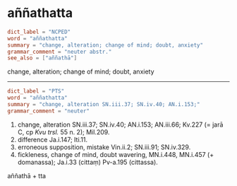 # aññathatta

``` toml
dict_label = "NCPED"
word = "aññathatta"
summary = "change, alteration; change of mind; doubt, anxiety"
grammar_comment = "neuter abstr."
see_also = ["aññathā"]
```

change, alteration; change of mind; doubt, anxiety

--------------------

``` toml
dict_label = "PTS"
word = "aññathatta"
summary = "change, alteration SN.iii.37; SN.iv.40; AN.i.153;"
grammar_comment = "neuter"
```

1. change, alteration SN.iii.37; SN.iv.40; AN.i.153; AN.iii.66; Kv.227 (= jarā C, cp *Kvu trsl.* 55 n. 2); Mil.209.
2. difference Ja.i.147; Iti.11.
3. erroneous supposition, mistake Vin.ii.2; SN.iii.91; SN.iv.329.
4. fickleness, change of mind, doubt wavering, MN.i.448, MN.i.457 (\+ domanassa); Ja.i.33 (cittaṃ) Pv\-a.195 (cittassa).

aññathā \+ tta

